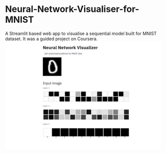 # Neural-Network-Visualiser-for-MNIST
A Streamlit based web app to visualise a sequential model built for MNIST dataset.
It was a guided project on Coursera.
![](https://raw.githubusercontent.com/Joyoshish/Neural-Network-Visualiser-for-MNIST/master/NN_Visualiser_Sample.png)
